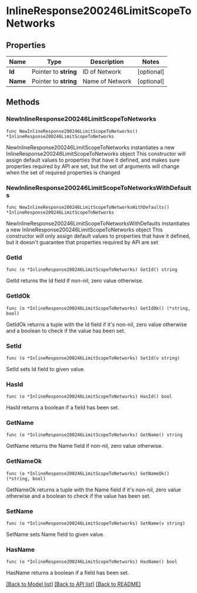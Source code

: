 # InlineResponse200246LimitScopeToNetworks

## Properties

Name | Type | Description | Notes
------------ | ------------- | ------------- | -------------
**Id** | Pointer to **string** | ID of Network | [optional] 
**Name** | Pointer to **string** | Name of Network | [optional] 

## Methods

### NewInlineResponse200246LimitScopeToNetworks

`func NewInlineResponse200246LimitScopeToNetworks() *InlineResponse200246LimitScopeToNetworks`

NewInlineResponse200246LimitScopeToNetworks instantiates a new InlineResponse200246LimitScopeToNetworks object
This constructor will assign default values to properties that have it defined,
and makes sure properties required by API are set, but the set of arguments
will change when the set of required properties is changed

### NewInlineResponse200246LimitScopeToNetworksWithDefaults

`func NewInlineResponse200246LimitScopeToNetworksWithDefaults() *InlineResponse200246LimitScopeToNetworks`

NewInlineResponse200246LimitScopeToNetworksWithDefaults instantiates a new InlineResponse200246LimitScopeToNetworks object
This constructor will only assign default values to properties that have it defined,
but it doesn't guarantee that properties required by API are set

### GetId

`func (o *InlineResponse200246LimitScopeToNetworks) GetId() string`

GetId returns the Id field if non-nil, zero value otherwise.

### GetIdOk

`func (o *InlineResponse200246LimitScopeToNetworks) GetIdOk() (*string, bool)`

GetIdOk returns a tuple with the Id field if it's non-nil, zero value otherwise
and a boolean to check if the value has been set.

### SetId

`func (o *InlineResponse200246LimitScopeToNetworks) SetId(v string)`

SetId sets Id field to given value.

### HasId

`func (o *InlineResponse200246LimitScopeToNetworks) HasId() bool`

HasId returns a boolean if a field has been set.

### GetName

`func (o *InlineResponse200246LimitScopeToNetworks) GetName() string`

GetName returns the Name field if non-nil, zero value otherwise.

### GetNameOk

`func (o *InlineResponse200246LimitScopeToNetworks) GetNameOk() (*string, bool)`

GetNameOk returns a tuple with the Name field if it's non-nil, zero value otherwise
and a boolean to check if the value has been set.

### SetName

`func (o *InlineResponse200246LimitScopeToNetworks) SetName(v string)`

SetName sets Name field to given value.

### HasName

`func (o *InlineResponse200246LimitScopeToNetworks) HasName() bool`

HasName returns a boolean if a field has been set.


[[Back to Model list]](../README.md#documentation-for-models) [[Back to API list]](../README.md#documentation-for-api-endpoints) [[Back to README]](../README.md)


